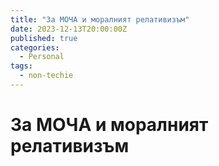 ```yaml
---
title: "За МОЧА и моралният релативизъм"
date: 2023-12-13T20:00:00Z
published: true
categories:
  - Personal
tags:
  - non-techie
---
```


# За МОЧА и моралният релативизъм

